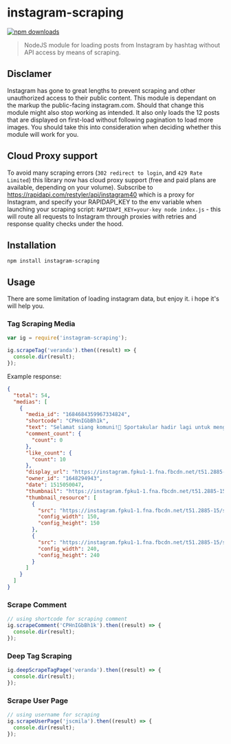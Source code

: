 # instagram-scraping

[![npm downloads](https://img.shields.io/npm/dt/instagram-scraping.svg)](https://npm.im/instagram-scraping)

> NodeJS module for loading posts from Instagram by hashtag without API access by means of scraping.

## Disclamer

Instagram has gone to great lengths to prevent scraping and other unauthorized access to their public content. This module is dependant on the markup the public-facing instagram.com. Should that change this module might also stop working as intended. It also only loads the 12 posts that are displayed on first-load without following pagination to load more images. You should take this into consideration when deciding whether this module will work for you.

## Cloud Proxy support
To avoid many scraping errors (`302 redirect to login`, and `429 Rate Limited`) this library now has cloud proxy support (free and paid plans are available, depending on your volume). Subscribe to https://rapidapi.com/restyler/api/instagram40 which is a proxy for Instagram, and specify your RAPIDAPI_KEY to the env variable when launching your scraping script: `RAPIDAPI_KEY=your-key node index.js` - this will route all requests to Instagram through proxies with retries and response quality checks under the hood.

## Installation

`npm install instagram-scraping`

## Usage

There are some limitation of loading instagram data, but enjoy it. i hope it's will help you.

### Tag Scraping Media

```javascript
var ig = require('instagram-scraping');

ig.scrapeTag('veranda').then((result) => {
  console.dir(result);
});
```

Example response:

```json
{
  "total": 54,
  "medias": [
    {
      "media_id": "1684684359967334824",
      "shortcode": "CPHnIGbBh1k",
      "text": "Selamat siang komuni!🙋 Sportakular hadir lagi untuk mengawali 2018 kita ini dengan penuh semangat dan kebersamaan, berikut jadwal-jadwalnya : sportakular Voly Kamis,4 Januari 2018 18.00 sd selesai Lap.telkom pinggir monumen Sportakular Futsal Jumat , 5 Januari 2018 17.30-20.00 Lap. Meteor Sportakular Badminton Sabtu,6 Januari2018 19.00-21.00 Lap.Pdam (pinggir ITB) Dicatet ya setiap jadwal kegiatannya, biar tidak terlewatkan karena sayang banget untuk dilewatkan. 😉 dan untuk cabang olahraga lain bakalan mimin share lagi so stay tuned dan selalu ingat: 'Berpartisipasi = Auto Kece😎😎' salam olahraga! #himaik #Ikberaniberkarya #salamsatuik #menujuIKsehat #unikom #sportakular",
      "comment_count": {
        "count": 0
      },
      "like_count": {
        "count": 10
      },
      "display_url": "https://instagram.fpku1-1.fna.fbcdn.net/t51.2885-15/e35/25024357_207155156521690_1744670180115480576_n.jpg?se=7",
      "owner_id": "1648294943",
      "date": 1515050047,
      "thumbnail": "https://instagram.fpku1-1.fna.fbcdn.net/t51.2885-15/s640x640/sh0.08/e35/c0.134.1076.1076/25024357_207155156521690_1744670180115480576_n.jpg",
      "thumbnail_resource": [
        {
          "src": "https://instagram.fpku1-1.fna.fbcdn.net/t51.2885-15/s150x150/e35/c0.134.1076.1076/25024357_207155156521690_1744670180115480576_n.jpg",
          "config_width": 150,
          "config_height": 150
        },
        {
          "src": "https://instagram.fpku1-1.fna.fbcdn.net/t51.2885-15/s240x240/e35/c0.134.1076.1076/25024357_207155156521690_1744670180115480576_n.jpg",
          "config_width": 240,
          "config_height": 240
        }
      ]
    }
  ]
}
```
### Scrape Comment

```javascript
// using shortcode for scraping comment 
ig.scrapeComment('CPHnIGbBh1k').then((result) => {
  console.dir(result);
});
```
### Deep Tag Scraping

```javascript
ig.deepScrapeTagPage('veranda').then((result) => {
  console.dir(result);
});
```

### Scrape User Page

```javascript
// using username for scraping
ig.scrapeUserPage('jscmila').then((result) => {
  console.dir(result);
});
```
